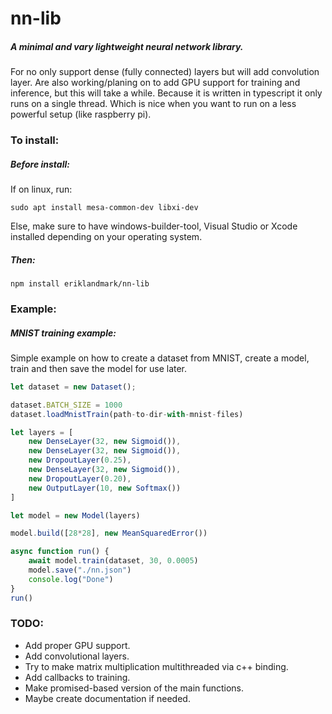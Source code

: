 # nn-lib

##### A minimal and vary lightweight neural network library. 

For no only support dense (fully connected) layers but will add convolution layer. Are also working/planing on to add
GPU support for training and inference, but this will take a while. Because it is written in typescript it only 
runs on a single thread. Which is nice when you want to run on a less powerful setup (like raspberry pi). 

### To install:
##### Before install:
If on linux, run:
````
sudo apt install mesa-common-dev libxi-dev
````
Else, make sure to have windows-builder-tool, Visual Studio or Xcode installed depending on your operating system.
##### Then:
````
npm install eriklandmark/nn-lib
````

### Example:
##### MNIST training example:
Simple example on how to create a dataset from MNIST, create a model, train and then save the model for use later.
````typescript
let dataset = new Dataset();

dataset.BATCH_SIZE = 1000
dataset.loadMnistTrain(path-to-dir-with-mnist-files)

let layers = [
    new DenseLayer(32, new Sigmoid()),
    new DenseLayer(32, new Sigmoid()),
    new DropoutLayer(0.25),
    new DenseLayer(32, new Sigmoid()),
    new DropoutLayer(0.20),
    new OutputLayer(10, new Softmax())
]

let model = new Model(layers)

model.build([28*28], new MeanSquaredError())

async function run() {
    await model.train(dataset, 30, 0.0005)
    model.save("./nn.json")
    console.log("Done")
}
run()
````

### TODO:
* Add proper GPU support.
* Add convolutional layers.
* Try to make matrix multiplication multithreaded via c++ binding.
* Add callbacks to training.
* Make promised-based version of the main functions.
* Maybe create documentation if needed.